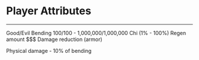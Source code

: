# Player Attributes
------------------

Good/Evil
Bending 100/100 - 1,000,000/1,000,000
Chi (1% - 100%)
Regen amount
$$$
Damage reduction (armor)

Physical damage - 10% of bending

